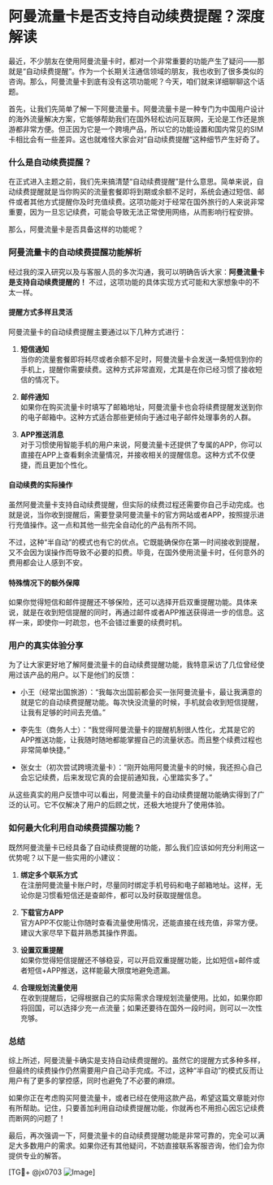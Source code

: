 # 阿曼流量卡是否支持自动续费提醒？深度解读

最近，不少朋友在使用阿曼流量卡时，都对一个非常重要的功能产生了疑问——那就是“自动续费提醒”。作为一个长期关注通信领域的朋友，我也收到了很多类似的咨询。那么，阿曼流量卡到底有没有这项功能呢？今天，咱们就来详细聊聊这个话题。

首先，让我们先简单了解一下阿曼流量卡。阿曼流量卡是一种专门为中国用户设计的海外流量解决方案，它能够帮助我们在国外轻松访问互联网，无论是工作还是旅游都非常方便。但正因为它是一个跨境产品，所以它的功能设置和国内常见的SIM卡相比会有一些差异。这也就难怪大家会对“自动续费提醒”这种细节产生好奇了。

### 什么是自动续费提醒？

在正式进入主题之前，我们先来搞清楚“自动续费提醒”是什么意思。简单来说，自动续费提醒就是当你购买的流量套餐即将到期或余额不足时，系统会通过短信、邮件或者其他方式提醒你及时充值续费。这项功能对于经常在国外旅行的人来说非常重要，因为一旦忘记续费，可能会导致无法正常使用网络，从而影响行程安排。

那么，阿曼流量卡是否具备这样的功能呢？

### 阿曼流量卡的自动续费提醒功能解析

经过我的深入研究以及与客服人员的多次沟通，我可以明确告诉大家：**阿曼流量卡是支持自动续费提醒的！** 不过，这项功能的具体实现方式可能和大家想象中的不太一样。

#### 提醒方式多样且灵活

阿曼流量卡的自动续费提醒主要通过以下几种方式进行：

1. **短信通知**  
   当你的流量套餐即将耗尽或者余额不足时，阿曼流量卡会发送一条短信到你的手机上，提醒你需要续费。这种方式非常直观，尤其是在你已经习惯了接收短信的情况下。

2. **邮件通知**  
   如果你在购买流量卡时填写了邮箱地址，阿曼流量卡也会将续费提醒发送到你的电子邮箱中。这种方式适合那些更倾向于通过电子邮件处理事务的人群。

3. **APP推送消息**  
   对于习惯使用智能手机的用户来说，阿曼流量卡还提供了专属的APP，你可以直接在APP上查看剩余流量情况，并接收相关的提醒信息。这种方式不仅便捷，而且更加个性化。

#### 自动续费的实际操作

虽然阿曼流量卡支持自动续费提醒，但实际的续费过程还需要你自己手动完成。也就是说，当你收到提醒后，需要登录阿曼流量卡的官方网站或者APP，按照提示进行充值操作。这一点和其他一些完全自动化的产品有所不同。

不过，这种“半自动”的模式也有它的优点。它既能确保你在第一时间接收到提醒，又不会因为误操作而导致不必要的扣费。毕竟，在国外使用流量卡时，任何意外的费用都会让人感到不安。

#### 特殊情况下的额外保障

如果你觉得短信和邮件提醒还不够保险，还可以选择开启双重提醒功能。具体来说，就是在收到短信提醒的同时，再通过邮件或者APP推送获得进一步的信息。这样一来，即使你一时疏忽，也不会错过重要的续费时机。

### 用户的真实体验分享

为了让大家更好地了解阿曼流量卡的自动续费提醒功能，我特意采访了几位曾经使用过该产品的用户。以下是他们的反馈：

- 小王（经常出国旅游）：“我每次出国前都会买一张阿曼流量卡，最让我满意的就是它的自动续费提醒功能。每次快没流量的时候，手机就会收到短信提醒，让我有足够的时间去充值。”

- 李先生（商务人士）：“我觉得阿曼流量卡的提醒机制很人性化，尤其是它的APP推送功能，让我随时随地都能掌握自己的流量状态。而且整个续费过程也非常简单快捷。”

- 张女士（初次尝试跨境流量卡）：“刚开始用阿曼流量卡的时候，我还担心自己会忘记续费，后来发现它真的会提前通知我，心里踏实多了。”

从这些真实的用户反馈中可以看出，阿曼流量卡的自动续费提醒功能确实得到了广泛的认可。它不仅解决了用户的后顾之忧，还极大地提升了使用体验。

### 如何最大化利用自动续费提醒功能？

既然阿曼流量卡已经具备了自动续费提醒的功能，那么我们应该如何充分利用这一优势呢？以下是一些实用的小建议：

1. **绑定多个联系方式**  
   在注册阿曼流量卡账户时，尽量同时绑定手机号码和电子邮箱地址。这样，无论你是习惯看短信还是查邮件，都可以及时获取提醒信息。

2. **下载官方APP**  
   官方APP不仅能让你随时查看流量使用情况，还能直接在线充值，非常方便。建议大家尽早下载并熟悉其操作界面。

3. **设置双重提醒**  
   如果你觉得短信提醒还不够稳妥，可以开启双重提醒功能，比如短信+邮件或者短信+APP推送，这样能最大限度地避免遗漏。

4. **合理规划流量使用**  
   在收到提醒后，记得根据自己的实际需求合理规划流量使用。比如，如果你即将回国，可以选择少充一点流量；如果还要待在国外一段时间，则可以一次性充够。

### 总结

综上所述，阿曼流量卡确实是支持自动续费提醒的。虽然它的提醒方式多种多样，但最终的续费操作仍然需要用户自己动手完成。不过，这种“半自动”的模式反而让用户有了更多的掌控感，同时也避免了不必要的麻烦。

如果你正在考虑购买阿曼流量卡，或者已经在使用这款产品，希望这篇文章能对你有所帮助。记住，只要善加利用自动续费提醒功能，你就再也不用担心因忘记续费而断网的问题了！

最后，再次强调一下，阿曼流量卡的自动续费提醒功能是非常可靠的，完全可以满足大多数用户的需求。如果你还有其他疑问，不妨直接联系客服咨询，他们会为你提供专业的解答。

[TG💪+ @jx0703 ![Image](https://github.com/user-attachments/assets/dbca1d08-cadb-493c-b0ec-ad6f7a83f270)]